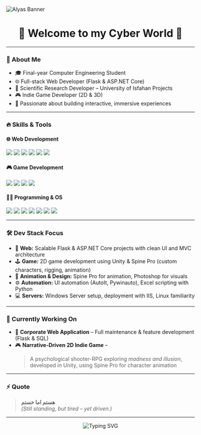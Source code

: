 <!--<p align="center">
  <img src="https://capsule-render.vercel.app/api?type=venom&height=300&color=gradient&customColorList=30,60,190,45&text=Alyas&reversal=false&animation=twinkling&strokeWidth=1&section=header" alt="Alyas" width="400"/>
</p>-->

![Alyas Banner](img/alyas_glitch.gif)

<h1 align="center">👋 Welcome to my Cyber World 👾</h1>

---

### 🧠 About Me

- 🎓 Final-year Computer Engineering Student  
- 🌐 Full-stack Web Developer (Flask & ASP.NET Core)  
- 🔬 Scientific Research Developer – University of Isfahan Projects  
- 🎮 Indie Game Developer (2D & 3D)  
- 🧩 Passionate about building interactive, immersive experiences  

---

### 🔥 Skills & Tools

#### 🌐 Web Development

<p align="left">
  <img src="https://img.shields.io/badge/Flask-000000?style=for-the-badge&logo=flask&logoColor=white" />
  <img src="https://img.shields.io/badge/ASP.NET%20Core-512BD4?style=for-the-badge&logo=.net&logoColor=white" />
  <img src="https://img.shields.io/badge/Bootstrap-7952B3?style=for-the-badge&logo=bootstrap&logoColor=white" />
  <img src="https://img.shields.io/badge/IIS-0078D7?style=for-the-badge&logo=windows&logoColor=white" />
  <img src="https://img.shields.io/badge/HTML5-E34F26?style=for-the-badge&logo=html5&logoColor=white" />
  <img src="https://img.shields.io/badge/CSS3-1572B6?style=for-the-badge&logo=css3&logoColor=white" />
</p>

#### 🎮 Game Development

<p align="left">
  <img src="https://img.shields.io/badge/Unity-000000?style=for-the-badge&logo=unity&logoColor=white" />
  <img src="https://img.shields.io/badge/Unreal%20Engine-313131?style=for-the-badge&logo=unrealengine&logoColor=white" />
  <img src="https://img.shields.io/badge/Spine%20Pro-E12020?style=for-the-badge&logoColor=white" />
  <img src="https://img.shields.io/badge/Photoshop-31A8FF?style=for-the-badge&logo=adobephotoshop&logoColor=white" />
</p>

#### 👨‍💻 Programming & OS

<p align="left">
  <img src="https://img.shields.io/badge/Python-3776AB?style=for-the-badge&logo=python&logoColor=white" />
  <img src="https://img.shields.io/badge/C%23-239120?style=for-the-badge&logo=c-sharp&logoColor=white" />
  <img src="https://img.shields.io/badge/C++-00599C?style=for-the-badge&logo=c%2B%2B&logoColor=white" />
  <img src="https://img.shields.io/badge/Linux-FCC624?style=for-the-badge&logo=linux&logoColor=black" />
  <img src="https://img.shields.io/badge/Windows%20Server-0078D7?style=for-the-badge&logo=windows&logoColor=white" />
  <img src="https://img.shields.io/badge/SQL%20Server-CC2927?style=for-the-badge&logo=microsoftsqlserver&logoColor=white" />
  <img src="https://img.shields.io/badge/Git-F05032?style=for-the-badge&logo=git&logoColor=white" />
</p>

---

### 🛠️ Dev Stack Focus

- 🧱 **Web:** Scalable Flask & ASP.NET Core projects with clean UI and MVC architecture  
- 🕹️ **Game:** 2D game development using Unity & Spine Pro (custom characters, rigging, animation)  
- 🧠 **Animation & Design:** Spine Pro for animation, Photoshop for visuals  
- ⚙️ **Automation:** UI automation (AutoIt, Pywinauto), Excel scripting with Python  
- 💻 **Servers:** Windows Server setup, deployment with IIS, Linux familiarity  

---

### 🚧 Currently Working On

- 🏢 **Corporate Web Application** – Full maintenance & feature development (Flask & SQL)  
- 🎮 **Narrative-Driven 2D Indie Game** –  
  > A psychological shooter-RPG exploring *madness and illusion*,  
  > developed in Unity, using Spine Pro for character animation  

---

### ⚡ Quote

> **هستم اما خستم**  
> *(Still standing, but tired – yet driven.)*

---

<p align="center">
  <img src="https://readme-typing-svg.herokuapp.com?font=Fira+Code&duration=4000&pause=1000&color=0FF0FC&center=true&vCenter=true&multiline=true&width=600&height=100&lines=Building+Worlds+From+My+Mind;Escaping+Reality+Through+Code+and+Games..." alt="Typing SVG" />
</p>
